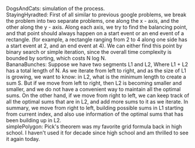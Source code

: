DogsAndCats: simulation of the process. <br />
StayingHyradted: First of all similar to previous google problems, we break the problem into two separate problems, one along the x - axis, and the other along the y - axis. Along each axis, we try to find the balancing point, and that point should always happen on a start event or an end event of a rectangle. (for example, a rectangle ranging from 2 to 4 along one side has a start event at 2, and an end event at 4). We can either find this point by binary search or simple iteration, since the overall time complexity is bounded by sorting, which costs N log N. <br />
BananaBunches: Suppose we have two segments L1 and L2, Where L1 + L2 has a total length of N. As we iterate from left to right, and as the size of L1 is growing, we want to know: in L2, what is the minimum length to create a sum S. But if we move from left to right, then L2 is becoming smaller and smaller, and we do not have a convenient way to maintain all the optimal sums. On the other hand, if we move from right to left, we can keep track of all the optimal sums that are in L2, and add more sums to it as we iterate. In summary, we move from right to left, building possible sums in L1 starting from current index, and also use information of the optimal sums that has been building up in L2. <br />
simplePolygon: Pick's theorem was my favorite grid formula back in high school. I haven't used it for decade since high school and am thrilled to see it again today. 
